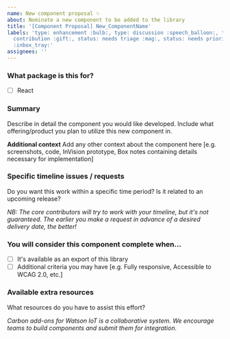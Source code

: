 ```yaml
---
name: New component proposal ✨
about: Nominate a new component to be added to the library
title: '[Component Proposal] New_ComponentName'
labels: 'type: enhancement :bulb:, type: discussion :speech_balloon:, type:
  contribution :gift:, status: needs triage :mag:, status: needs priority
  :inbox_tray:'
assignees: ''
---
```


### What package is this for?

- [ ] React

### Summary

Describe in detail the component you would like developed. Include what
offering/product you plan to utilize this new component in.

**Additional context** Add any other context about the component here [e.g.
screenshots, code, InVision prototype, Box notes containing details necessary
for implementation]

### Specific timeline issues / requests

Do you want this work within a specific time period? Is it related to an
upcoming release?

_NB: The core contributors will try to work with your timeline, but it's not
guaranteed. The earlier you make a request in advance of a desired delivery
date, the better!_

### You will consider this component complete when...

- [ ] It's available as an export of this library
- [ ] Additional criteria you may have [e.g. Fully responsive, Accessible to
      WCAG 2.0, etc.]

### Available extra resources

What resources do you have to assist this effort?

_Carbon add-ons for Watson IoT is a collaborative system. We encourage teams to
build components and submit them for integration._
